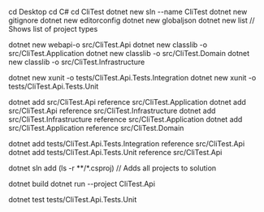 cd Desktop
cd C#
cd CliTest
dotnet new sln --name CliTest
dotnet new gitignore
dotnet new editorconfig
dotnet new globaljson
dotnet new list // Shows list of project types

dotnet new webapi-o src/CliTest.Api
dotnet new classlib -o src/CliTest.Application
dotnet new classlib -o src/CliTest.Domain
dotnet new classlib -o src/CliTest.Infrastructure

dotnet new xunit -o tests/CliTest.Api.Tests.Integration
dotnet new xunit -o tests/CliTest.Api.Tests.Unit

dotnet add src/CliTest.Api reference src/CliTest.Application
dotnet add src/CliTest.Api reference src/CliTest.Infrastructure
dotnet add src/CliTest.Infrastructure reference src/CliTest.Application
dotnet add src/CliTest.Application reference src/CliTest.Domain

dotnet add tests/CliTest.Api.Tests.Integration reference src/CliTest.Api
dotnet add tests/CliTest.Api.Tests.Unit reference src/CliTest.Api

dotnet sln add (ls -r **/*.csproj) // Adds all projects to solution

dotnet build
dotnet run --project CliTest.Api

dotnet test tests/CliTest.Api.Tests.Unit

